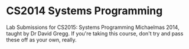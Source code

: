 # CS2014 Systems Programming
Lab Submissions for CS2015: Systems Programming Michaelmas 2014, taught by Dr David Gregg.
If you're taking this course, don't try and pass these off as your own, really.
